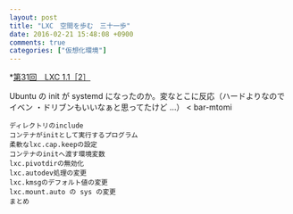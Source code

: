 ```yaml
---
layout: post
title: "LXC　空間を歩む　三十一歩"
date: 2016-02-21 15:48:08 +0900
comments: true
categories: ["仮想化環境"]
---
```


*[第31回　LXC 1.1［2］](http://gihyo.jp/admin/serial/01/linux_containers/0031)

Ubuntu の init が systemd になったのか。変なとこに反応（ハードよりなのでイベン
・ドリブンもいいなぁと思ってたけど …） < bar-mtomi

>
    ディレクトリのinclude
    コンテナがinitとして実行するプログラム
    柔軟なlxc.cap.keepの設定
    コンテナのinitへ渡す環境変数
    lxc.pivotdirの無効化
    lxc.autodev処理の変更
    lxc.kmsgのデフォルト値の変更
    lxc.mount.auto の sys の変更
    まとめ
